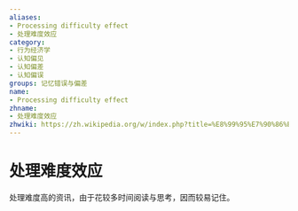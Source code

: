 ```yaml
---
aliases:
- Processing difficulty effect
- 处理难度效应
category:
- 行为经济学
- 认知偏见
- 认知偏差
- 认知偏误
groups: 记忆错误与偏差
name:
- Processing difficulty effect
zhname:
- 处理难度效应
zhwiki: https://zh.wikipedia.org/w/index.php?title=%E8%99%95%E7%90%86%E9%9B%A3%E5%BA%A6%E6%95%88%E6%87%89&action=edit&redlink=1
---
```


# 处理难度效应

处理难度高的资讯，由于花较多时间阅读与思考，因而较易记住。
